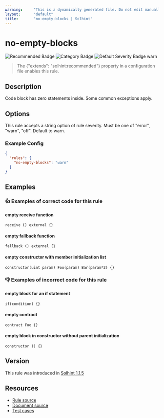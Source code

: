 ```yaml
---
warning:     "This is a dynamically generated file. Do not edit manually."
layout:      "default"
title:       "no-empty-blocks | Solhint"
---
```


# no-empty-blocks
![Recommended Badge](https://img.shields.io/badge/-Recommended-brightgreen)
![Category Badge](https://img.shields.io/badge/-Best%20Practise%20Rules-informational)
![Default Severity Badge warn](https://img.shields.io/badge/Default%20Severity-warn-yellow)
> The {"extends": "solhint:recommended"} property in a configuration file enables this rule.


## Description
Code block has zero statements inside. Some common exceptions apply.

## Options
This rule accepts a string option of rule severity. Must be one of "error", "warn", "off". Default to warn.

### Example Config
```json
{
  "rules": {
    "no-empty-blocks": "warn"
  }
}
```


## Examples
### 👍 Examples of **correct** code for this rule

#### empty receive function

```solidity
receive () external {}
```

#### empty fallback function

```solidity
fallback () external {}
```

#### empty constructor with member initialization list

```solidity
constructor(uint param) Foo(param) Bar(param*2) {}
```

### 👎 Examples of **incorrect** code for this rule

#### empty block for an if statement

```solidity
if(condition) {}
```

#### empty contract

```solidity
contract Foo {}
```

#### empty block in constructor without parent initialization

```solidity
constructor () {}
```

## Version
This rule was introduced in [Solhint 1.1.5](https://github.com/solhint-community/solhint-community/tree/v1.1.5)

## Resources
- [Rule source](https://github.com/solhint-community/solhint-community/tree/master/lib/rules/best-practises/no-empty-blocks.js)
- [Document source](https://github.com/solhint-community/solhint-community/tree/master/docs/rules/best-practises/no-empty-blocks.md)
- [Test cases](https://github.com/solhint-community/solhint-community/tree/master/test/rules/best-practises/no-empty-blocks.js)
